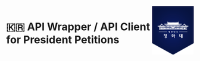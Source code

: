 <a href="https://github.com/junhoyeo/president-petitions-api">
  <img src="./docs/images/logo.png" align="right" width="112" height="131" />
</a>

# 🇰🇷 API Wrapper / API Client for President Petitions
